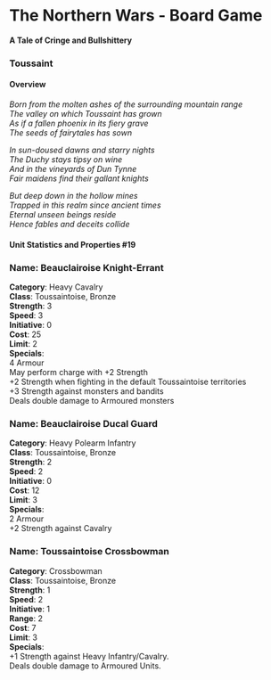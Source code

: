 The Northern Wars - Board Game
==============================

**A Tale of Cringe and Bullshittery**

### Toussaint

#### Overview

_Born from the molten ashes of the surrounding mountain range  
The valley on which Toussaint has grown  
As if a fallen phoenix in its fiery grave  
The seeds of fairytales has sown_

_In sun-doused dawns and starry nights  
The Duchy stays tipsy on wine  
And in the vineyards of Dun Tynne  
Fair maidens find their gallant knights_

_But deep down in the hollow mines  
Trapped in this realm since ancient times  
Eternal unseen beings reside  
Hence fables and deceits collide_

#### Unit Statistics and Properties \#19

### Name: Beauclairoise Knight-Errant

**Category**: Heavy Cavalry  
**Class**: Toussaintoise, Bronze  
**Strength**: 3  
**Speed**: 3  
**Initiative**: 0  
**Cost**: 25  
**Limit**: 2  
**Specials**:  
4 Armour  
May perform charge with +2 Strength  
+2 Strength when fighting in the default Toussaintoise territories  
+3 Strength against monsters and bandits  
Deals double damage to Armoured monsters

### Name: Beauclairoise Ducal Guard

**Category**: Heavy Polearm Infantry  
**Class**: Toussaintoise, Bronze  
**Strength**: 2  
**Speed**: 2  
**Initiative**: 0  
**Cost**: 12  
**Limit**: 3  
**Specials**:  
2 Armour  
+2 Strength against Cavalry

### Name: Toussaintoise Crossbowman

**Category**: Crossbowman  
**Class**: Toussaintoise, Bronze  
**Strength**: 1  
**Speed**: 2  
**Initiative**: 1  
**Range**: 2  
**Cost**: 7  
**Limit**: 3  
**Specials**:  
+1 Strength against Heavy Infantry/Cavalry.  
Deals double damage to Armoured Units.
